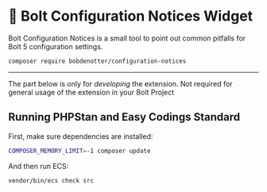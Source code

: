 # 📰 Bolt Configuration Notices Widget

Bolt Configuration Notices is a small tool to point out common pitfalls for
Bolt 5 configuration settings.

```bash
composer require bobdenotter/configuration-notices
```

-------

The part below is only for _developing_ the extension. Not required for general
usage of the extension in your Bolt Project

## Running PHPStan and Easy Codings Standard

First, make sure dependencies are installed:

```bash
COMPOSER_MEMORY_LIMIT=-1 composer update
```

And then run ECS:

```bash
vendor/bin/ecs check src
```
